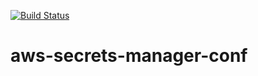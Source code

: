 [![Build Status](https://travis-ci.org/steinfletcher/conf-aws-secrets-manager.svg?branch=master)](https://travis-ci.org/steinfletcher/conf-aws-secrets-manager)

# aws-secrets-manager-conf
